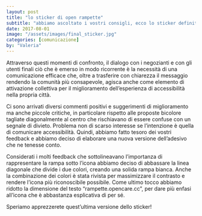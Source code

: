 ```yaml
---
layout: post
title: "lo sticker di open rampette"
subtitle: "abbiamo ascoltato i vostri consigli, ecco lo sticker definitivo"
date: 2017-08-01
image: "/assets/images/final_sticker.jpg"
categories: [comunicazione]
by: "Valeria"
---
```

Attraverso questi momenti di confronto, il dialogo con i negozianti e con gli utenti finali ciò che è emerso in modo ricorrente è la necessità di una comunicazione efficace che, oltre a  trasferire con chiarezza  il messaggio rendendo la comunità più consapevole, agisca anche come elemento di attivazione collettiva per il miglioramento dell’esperienza di accessibilità nella propria città.

Ci sono arrivati diversi commenti positivi e suggerimenti di miglioramento ma anche piccole critiche, in particolare rispetto alle proposte bicolore tagliate diagonalmente al centro che rischiavano di essere confuse con un segnale di divieto. Problema non di scarso interesse se l’intenzione è quella di comunicare accessibilità.
Quindi, abbiamo fatto tesoro dei vostri feedback e abbiamo deciso di elaborare una nuova versione dell’adesivo che ne tenesse conto.

Considerati i molti feedback che sottolineavano l’importanza di rappresentare la rampa sotto l’icona abbiamo deciso di abbassare la linea diagonale che divide i due colori, creando una solida rampa bianca.
Anche la combinazione dei colori è stata rivista per massimizzare il contrasto e rendere l’icona più riconoscibile possibile.
Come ultimo tocco abbiamo ridotto la dimensione del testo “rampette.opencare.cc”, per dare più enfasi all’icona che è abbastanza esplicativa di per sé.

Speriamo apprezzerete quest’ultima versione dello sticker!
